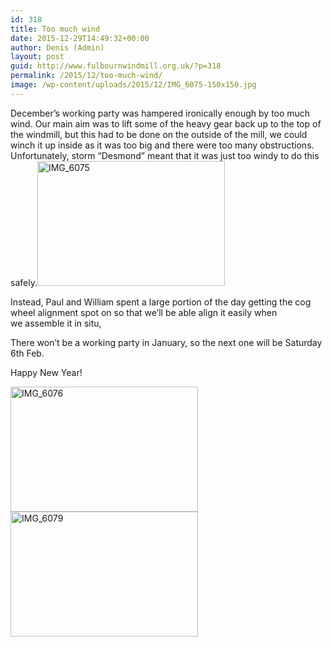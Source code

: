 ```yaml
---
id: 318
title: Too much wind
date: 2015-12-29T14:49:32+00:00
author: Denis (Admin)
layout: post
guid: http://www.fulbournwindmill.org.uk/?p=318
permalink: /2015/12/too-much-wind/
image: /wp-content/uploads/2015/12/IMG_6075-150x150.jpg
---
```

December&#8217;s working party was hampered ironically enough by too much wind. Our main aim was to lift some of the heavy gear back up to the top of the windmill, but this had to be done on the outside of the mill, we could winch it up inside as it was too big and there were too many obstructions. Unfortunately, storm &#8220;Desmond&#8221; meant that it was just too windy to do this safely.<!--break--><img class="alignleft size-medium wp-image-319" src="http://www.fulbournwindmill.org.uk/wp-content/uploads/2015/12/IMG_6075-300x200.jpg" alt="IMG_6075" width="300" height="200" srcset="http://www.fulbournwindmill.org.uk/wp-content/uploads/2015/12/IMG_6075-300x200.jpg 300w, http://www.fulbournwindmill.org.uk/wp-content/uploads/2015/12/IMG_6075-768x512.jpg 768w, http://www.fulbournwindmill.org.uk/wp-content/uploads/2015/12/IMG_6075-1024x683.jpg 1024w" sizes="(max-width: 300px) 100vw, 300px" />

Instead, Paul and William spent a large portion of the day getting the cog wheel alignment spot on so that we&#8217;ll be able align it easily when we assemble it in situ,

There won&#8217;t be a working party in January, so the next one will be Saturday 6th Feb.

Happy New Year!

 <img class="alignleft size-medium wp-image-320" src="http://www.fulbournwindmill.org.uk/wp-content/uploads/2015/12/IMG_6076-300x200.jpg" alt="IMG_6076" width="300" height="200" srcset="http://www.fulbournwindmill.org.uk/wp-content/uploads/2015/12/IMG_6076-300x200.jpg 300w, http://www.fulbournwindmill.org.uk/wp-content/uploads/2015/12/IMG_6076-768x512.jpg 768w, http://www.fulbournwindmill.org.uk/wp-content/uploads/2015/12/IMG_6076-1024x683.jpg 1024w" sizes="(max-width: 300px) 100vw, 300px" /><img class="alignnone size-medium wp-image-321" src="http://www.fulbournwindmill.org.uk/wp-content/uploads/2015/12/IMG_6079-300x200.jpg" alt="IMG_6079" width="300" height="200" srcset="http://www.fulbournwindmill.org.uk/wp-content/uploads/2015/12/IMG_6079-300x200.jpg 300w, http://www.fulbournwindmill.org.uk/wp-content/uploads/2015/12/IMG_6079-768x512.jpg 768w, http://www.fulbournwindmill.org.uk/wp-content/uploads/2015/12/IMG_6079-1024x683.jpg 1024w" sizes="(max-width: 300px) 100vw, 300px" />
